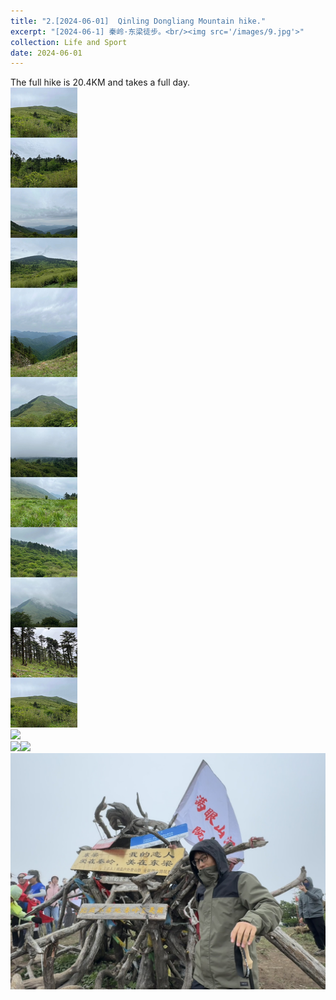 ```yaml
---
title: "2.[2024-06-01]  Qinling Dongliang Mountain hike."
excerpt: "[2024-06-1] 秦岭·东梁徒步。<br/><img src='/images/9.jpg'>"
collection: Life and Sport
date: 2024-06-01
---
```


The full hike is 20.4KM and takes a full day.<br/><img src='/images/4.jpg'><br/><img src='/images/5.jpg'><br/><img src='/images/6.jpg'><img src='/images/5.jpg'><br/><img src='/images/7.jpg'>
